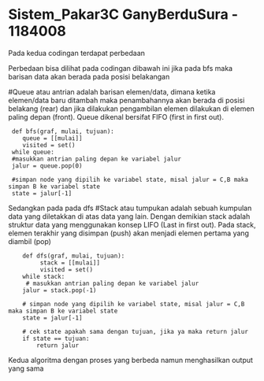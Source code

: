 # Sistem_Pakar3C GanyBerduSura - 1184008

Pada kedua codingan terdapat perbedaan

Perbedaan bisa dilihat pada codingan dibawah ini
jika pada bfs maka barisan data akan berada pada posisi belakangan

#Queue atau antrian adalah barisan elemen/data, dimana ketika elemen/data baru ditambah maka penambahannya akan berada di posisi belakang (rear) dan jika dilakukan pengambilan elemen dilakukan di elemen paling depan (front). Queue dikenal bersifat FIFO (first in first out).
           
     def bfs(graf, mulai, tujuan):
        queue = [[mulai]] 
        visited = set()
     while queue:
     #masukkan antrian paling depan ke variabel jalur
     jalur = queue.pop(0)
        
     #simpan node yang dipilih ke variabel state, misal jalur = C,B maka simpan B ke variabel state
     state = jalur[-1]


Sedangkan pada pada dfs 
#Stack atau tumpukan adalah sebuah kumpulan data yang diletakkan di atas data yang lain. Dengan demikian stack adalah struktur data yang menggunakan konsep LIFO (Last in first out). Pada stack, elemen terakhir yang disimpan (push) akan menjadi elemen pertama yang diambil (pop)
  
        
        
        def dfs(graf, mulai, tujuan):
             stack = [[mulai]] 
             visited = set()
        while stack: 
         # masukkan antrian paling depan ke variabel jalur
        jalur = stack.pop(-1)
        
        # simpan node yang dipilih ke variabel state, misal jalur = C,B maka simpan B ke variabel state
        state = jalur[-1]
        
        # cek state apakah sama dengan tujuan, jika ya maka return jalur
        if state == tujuan:
            return jalur

Kedua algoritma dengan proses yang berbeda namun menghasilkan output yang sama
